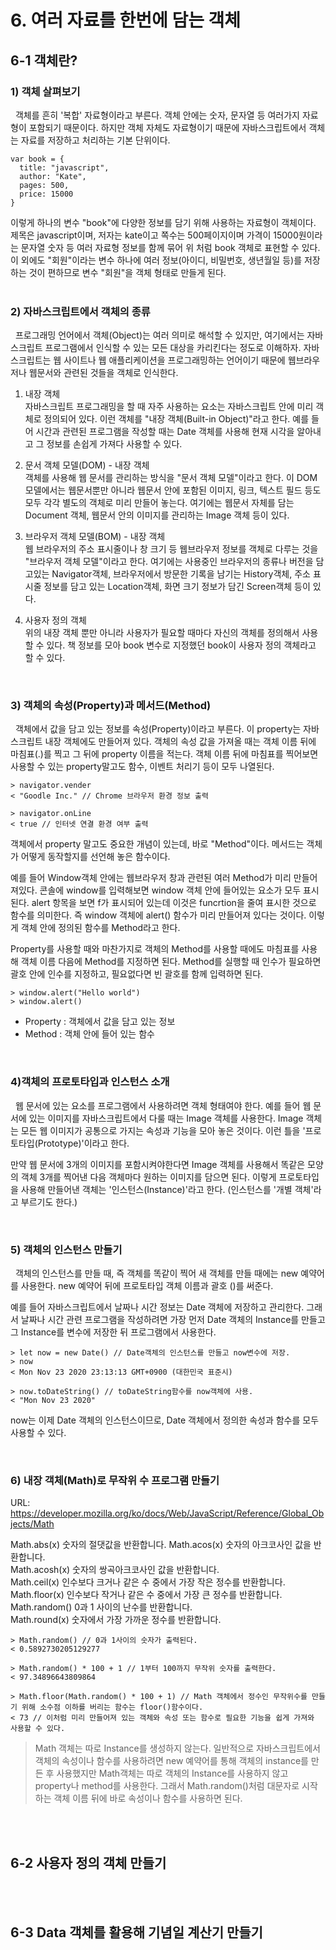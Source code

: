 # **6. 여러 자료를 한번에 담는 객체**

## **6-1 객체란?**

### 1) 객체 살펴보기

&nbsp; 객체를 흔히 '복합' 자료형이라고 부른다. 객체 안에는 숫자, 문자열 등 여러가지 자료형이 포함되기 때문이다. 하지만 객체 자체도 자료형이기 때문에 자바스크립트에서 객체는 자료를 저장하고 처리하는 기본 단위이다.

```
var book = {
  title: "javascript",
  author: "Kate",
  pages: 500,
  price: 15000
}
```

이렇게 하나의 변수 "book"에 다양한 정보를 담기 위해 사용하는 자료형이 객체이다. 제목은 javascript이며, 저자는 kate이고 쪽수는 500페이지이며 가격이 15000원이라는 문자열 숫자 등 여러 자료형 정보를 함께 묶어 위 처럼 book 객체로 표현할 수 있다. 이 외에도 "회원"이라는 변수 하나에 여러 정보(아이디, 비밀번호, 생년월일 등)를 저장하는 것이 편하므로 변수 "회원"을 객체 형태로 만들게 된다.  
<br>

### 2) 자바스크립트에서 객체의 종류

&nbsp; 프로그래밍 언어에서 객체(Object)는 여러 의미로 해석할 수 있지만, 여기에서는 자바스크립트 프로그램에서 인식할 수 있는 모든 대상을 카리킨다는 정도로 이해하자. 자바스크립트는 웹 사이트나 웹 애플리케이션을 프로그래밍하는 언어이기 때문에 웹브라우저나 웹문서와 관련된 것들을 객체로 인식한다.

1. 내장 객체 <br>
   자바스크립트 프로그래밍을 할 때 자주 사용하는 요소는 자바스크립트 안에 미리 객체로 정의되어 있다. 이런 객체를 "내장 객체(Built-in Object)"라고 한다. 예를 들어 시간과 관련된 프로그램을 작성할 때는 Date 객체를 사용해 현재 시각을 알아내고 그 정보를 손쉽게 가져다 사용할 수 있다.

2. 문서 객체 모델(DOM) - 내장 객체 <br>
   객체를 사용해 웹 문서를 관리하는 방식을 "문서 객체 모델"이라고 한다. 이 DOM 모델에서는 웹문서뿐만 아니라 웹문서 안에 포함된 이미지, 링크, 텍스트 필드 등도 모두 각각 별도의 객체로 미리 만들어 놓는다. 여기에는 웹문서 자체를 담는 Document 객체, 웹문서 안의 이미지를 관리하는 Image 객체 등이 있다.

3. 브라우저 객체 모델(BOM) - 내장 객체 <br>
   웹 브라우저의 주소 표시줄이나 창 크기 등 웹브라우저 정보를 객체로 다루는 것을 "브라우저 객체 모델"이라고 한다. 여기에는 사용중인 브라우저의 종류나 버전을 담고있는 Navigator객체, 브라우저에서 방문한 기록을 남기는 History객체, 주소 표시줄 정보를 담고 있는 Location객체, 화면 크기 정보가 담긴 Screen객체 등이 있다.

4. 사용자 정의 객체 <br>
   위의 내장 객체 뿐만 아니라 사용자가 필요할 때마다 자신의 객체를 정의해서 사용할 수 있다. 책 정보를 모아 book 변수로 지정했던 book이 사용자 정의 객체라고 할 수 있다.

<br>

### 3) 객체의 속성(Property)과 메서드(Method)

&nbsp; 객체에서 값을 담고 있는 정보를 속성(Property)이라고 부른다. 이 property는 자바스크립트 내장 객체에도 만들어져 있다. 객체의 속성 값을 가져올 때는 객체 이름 뒤에 마침표(.)를 찍고 그 뒤에 property 이름을 적는다. 객체 이름 뒤에 마침표를 찍어보면 사용할 수 있는 property말고도 함수, 이벤트 처리기 등이 모두 나열된다.

```
> navigator.vender
< "Goodle Inc." // Chrome 브라우저 환경 정보 출력

> navigator.onLine
< true // 인터넷 연결 환경 여부 출력
```

객체에서 property 말고도 중요한 개념이 있는데, 바로 "Method"이다. 메서드는 객체가 어떻게 동작할지를 선언해 놓은 함수이다.

예를 들어 Window객체 안에는 웹브라우저 창과 관련된 여러 Method가 미리 만들어져있다. 콘솔에 window를 입력해보면 window 객체 안에 들어있는 요소가 모두 표시된다. alert 항목을 보면 f가 표시되어 있는데 이것은 funcrtion을 줄여 표시한 것으로 함수를 의미한다. 즉 window 객체에 alert() 함수가 미리 만들어져 있다는 것이다. 이렇게 객체 안에 정의된 함수를 Method라고 한다.

Property를 사용할 때와 마찬가지로 객체의 Method를 사용할 때에도 마침표를 사용해 객체 이름 다음에 Method를 지정하면 된다. Method를 실행할 때 인수가 필요하면 괄호 안에 인수를 지정하고, 필요없다면 빈 괄호를 함께 입력하면 된다.

```
> window.alert("Hello world")
> window.alert()
```

- Property : 객체에서 값을 담고 있는 정보
- Method : 객체 안에 들어 있는 함수

<br>

### 4)객체의 프로토타입과 인스턴스 소개

&nbsp; 웹 문서에 있는 요소를 프로그램에서 사용하려면 객체 형태여야 한다. 예를 들어 웹 문서에 있는 이미지를 자바스크립트에서 다룰 때는 Image 객체를 사용한다. Image 객체는 모든 웹 이미지가 공통으로 가지는 속성과 기능을 모아 놓은 것이다. 이런 틀을 '프로토타입(Prototype)'이라고 한다.

만약 웹 문서에 3개의 이미지를 포함시켜야한다면 Image 객체를 사용해서 똑같은 모양의 객체 3개를 찍어낸 다음 객체마다 원하는 이미지를 담으면 된다. 이렇게 프로토타입을 사용해 만들어낸 객체는 '인스턴스(Instance)'라고 한다. (인스턴스를 '개별 객체'라고 부르기도 한다.)

<br>

### 5) 객체의 인스턴스 만들기

&nbsp; 객체의 인스턴스를 만들 때, 즉 객체를 똑같이 찍어 새 객체를 만들 때에는 new 예약어를 사용한다. new 예약어 뒤에 프로토타입 객체 이름과 괄호 ()를 써준다.

예를 들어 자바스크립트에서 날짜나 시간 정보는 Date 객체에 저장하고 관리한다. 그래서 날짜나 시간 관련 프로그램을 작성하려면 가장 먼저 Date 객체의 Instance를 만들고 그 Instance를 변수에 저장한 뒤 프로그램에서 사용한다.

```
> let now = new Date() // Date객체의 인스턴스를 만들고 now변수에 저장.
> now
< Mon Nov 23 2020 23:13:13 GMT+0900 (대한민국 표준시)

> now.toDateString() // toDateString함수를 now객체에 사용.
< "Mon Nov 23 2020"
```

now는 이제 Date 객체의 인스턴스이므로, Date 객체에서 정의한 속성과 함수를 모두 사용할 수 있다.

<br>

### 6) 내장 객체(Math)로 무작위 수 프로그램 만들기

URL: https://developer.mozilla.org/ko/docs/Web/JavaScript/Reference/Global_Objects/Math

Math.abs(x) 숫자의 절댓값을 반환합니다.
Math.acos(x) 숫자의 아크코사인 값을 반환합니다.  
Math.acosh(x) 숫자의 쌍곡아크코사인 값을 반환합니다.  
Math.ceil(x) 인수보다 크거나 같은 수 중에서 가장 작은 정수를 반환합니다.  
Math.floor(x) 인수보다 작거나 같은 수 중에서 가장 큰 정수를 반환합니다.  
Math.random() 0과 1 사이의 난수를 반환합니다.  
Math.round(x) 숫자에서 가장 가까운 정수를 반환합니다.

```
> Math.random() // 0과 1사이의 숫자가 출력된다.
< 0.5892730205129277

> Math.random() * 100 + 1 // 1부터 100까지 무작위 숫자를 출력한다.
< 97.34896643809864

> Math.floor(Math.random() * 100 + 1) // Math 객체에서 정수인 무작위수를 만들기 위해 소수점 이하를 버리는 함수는 floor()함수이다.
< 73 // 이처럼 미리 만들어져 있는 객체와 속성 또는 함수로 필요한 기능을 쉽게 가져와 사용할 수 있다.
```

> Math 객체는 따로 Instance를 생성하지 않는다. 일반적으로 자바스크립트에서 객체의 속성이나 함수를 사용하려면 new 예약어를 통해 객체의 instance를 만든 후 사용했지만 Math객체는 따로 객체의 Instance를 사용하지 않고 property나 method를 사용한다. 그래서 Math.random()처럼 대문자로 시작하는 객체 이름 뒤에 바로 속성이나 함수를 사용하면 된다.

<br>
<br>

## 6-2 사용자 정의 객체 만들기

<br>
<br>

## 6-3 Data 객체를 활용해 기념일 계산기 만들기

